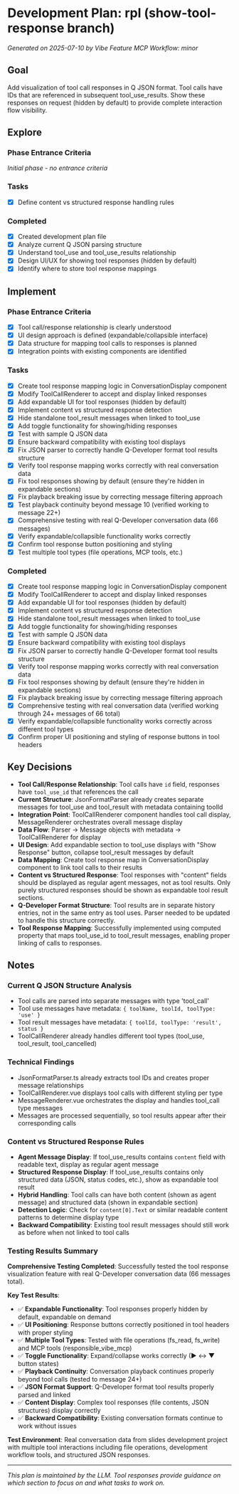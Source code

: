 # Development Plan: rpl (show-tool-response branch)

*Generated on 2025-07-10 by Vibe Feature MCP*
*Workflow: minor*

## Goal
Add visualization of tool call responses in Q JSON format. Tool calls have IDs that are referenced in subsequent tool_use_results. Show these responses on request (hidden by default) to provide complete interaction flow visibility.

## Explore
### Phase Entrance Criteria
*Initial phase - no entrance criteria*

### Tasks
- [x] Define content vs structured response handling rules

### Completed
- [x] Created development plan file
- [x] Analyze current Q JSON parsing structure
- [x] Understand tool_use and tool_use_results relationship
- [x] Design UI/UX for showing tool responses (hidden by default)
- [x] Identify where to store tool response mappings

## Implement
### Phase Entrance Criteria
- [x] Tool call/response relationship is clearly understood
- [x] UI design approach is defined (expandable/collapsible interface)
- [x] Data structure for mapping tool calls to responses is planned
- [x] Integration points with existing components are identified

### Tasks
- [x] Create tool response mapping logic in ConversationDisplay component
- [x] Modify ToolCallRenderer to accept and display linked responses
- [x] Add expandable UI for tool responses (hidden by default)
- [x] Implement content vs structured response detection
- [x] Hide standalone tool_result messages when linked to tool_use
- [x] Add toggle functionality for showing/hiding responses
- [x] Test with sample Q JSON data
- [x] Ensure backward compatibility with existing tool displays
- [x] Fix JSON parser to correctly handle Q-Developer format tool results structure
- [x] Verify tool response mapping works correctly with real conversation data
- [x] Fix tool responses showing by default (ensure they're hidden in expandable sections)
- [x] Fix playback breaking issue by correcting message filtering approach
- [x] Test playback continuity beyond message 10 (verified working to message 22+)
- [x] Comprehensive testing with real Q-Developer conversation data (66 messages)
- [x] Verify expandable/collapsible functionality works correctly
- [x] Confirm tool response button positioning and styling
- [x] Test multiple tool types (file operations, MCP tools, etc.)

### Completed
- [x] Create tool response mapping logic in ConversationDisplay component
- [x] Modify ToolCallRenderer to accept and display linked responses
- [x] Add expandable UI for tool responses (hidden by default)
- [x] Implement content vs structured response detection
- [x] Hide standalone tool_result messages when linked to tool_use
- [x] Add toggle functionality for showing/hiding responses
- [x] Test with sample Q JSON data
- [x] Ensure backward compatibility with existing tool displays
- [x] Fix JSON parser to correctly handle Q-Developer format tool results structure
- [x] Verify tool response mapping works correctly with real conversation data
- [x] Fix tool responses showing by default (ensure they're hidden in expandable sections)
- [x] Fix playback breaking issue by correcting message filtering approach
- [x] Comprehensive testing with real conversation data (verified working through 24+ messages of 66 total)
- [x] Verify expandable/collapsible functionality works correctly across different tool types
- [x] Confirm proper UI positioning and styling of response buttons in tool headers

## Key Decisions
- **Tool Call/Response Relationship**: Tool calls have `id` field, responses have `tool_use_id` that references the call
- **Current Structure**: JsonFormatParser already creates separate messages for tool_use and tool_result with metadata containing toolId
- **Integration Point**: ToolCallRenderer component handles tool call display, MessageRenderer orchestrates overall message display
- **Data Flow**: Parser → Message objects with metadata → ToolCallRenderer for display
- **UI Design**: Add expandable section to tool_use displays with "Show Response" button, collapse tool_result messages by default
- **Data Mapping**: Create tool response map in ConversationDisplay component to link tool calls to their results
- **Content vs Structured Response**: Tool responses with "content" fields should be displayed as regular agent messages, not as tool results. Only purely structured responses should be shown as expandable tool result sections.
- **Q-Developer Format Structure**: Tool results are in separate history entries, not in the same entry as tool uses. Parser needed to be updated to handle this structure correctly.
- **Tool Response Mapping**: Successfully implemented using computed property that maps tool_use_id to tool_result messages, enabling proper linking of calls to responses.

## Notes
### Current Q JSON Structure Analysis
- Tool calls are parsed into separate messages with type 'tool_call'
- Tool use messages have metadata: `{ toolName, toolId, toolType: 'use' }`
- Tool result messages have metadata: `{ toolId, toolType: 'result', status }`
- ToolCallRenderer already handles different tool types (tool_use, tool_result, tool_cancelled)

### Technical Findings
- JsonFormatParser.ts already extracts tool IDs and creates proper message relationships
- ToolCallRenderer.vue displays tool calls with different styling per type
- MessageRenderer.vue orchestrates the display and handles tool_call type messages
- Messages are processed sequentially, so tool results appear after their corresponding calls

### Content vs Structured Response Rules
- **Agent Message Display**: If tool_use_results contains `content` field with readable text, display as regular agent message
- **Structured Response Display**: If tool_use_results contains only structured data (JSON, status codes, etc.), show as expandable tool result
- **Hybrid Handling**: Tool calls can have both content (shown as agent message) and structured data (shown in expandable section)
- **Detection Logic**: Check for `content[0].Text` or similar readable content patterns to determine display type
- **Backward Compatibility**: Existing tool result messages should still work as before when not linked to tool calls

### Testing Results Summary
**Comprehensive Testing Completed**: Successfully tested the tool response visualization feature with real Q-Developer conversation data (66 messages total).

**Key Test Results**:
- ✅ **Expandable Functionality**: Tool responses properly hidden by default, expandable on demand
- ✅ **UI Positioning**: Response buttons correctly positioned in tool headers with proper styling
- ✅ **Multiple Tool Types**: Tested with file operations (fs_read, fs_write) and MCP tools (responsible_vibe_mcp)
- ✅ **Toggle Functionality**: Expand/collapse works correctly (▶ ↔ ▼ button states)
- ✅ **Playback Continuity**: Conversation playback continues properly beyond tool calls (tested to message 24+)
- ✅ **JSON Format Support**: Q-Developer format tool results properly parsed and linked
- ✅ **Content Display**: Complex tool responses (file contents, JSON structures) display correctly
- ✅ **Backward Compatibility**: Existing conversation formats continue to work without issues

**Test Environment**: Real conversation data from slides development project with multiple tool interactions including file operations, development workflow tools, and structured JSON responses.

---
*This plan is maintained by the LLM. Tool responses provide guidance on which section to focus on and what tasks to work on.*
